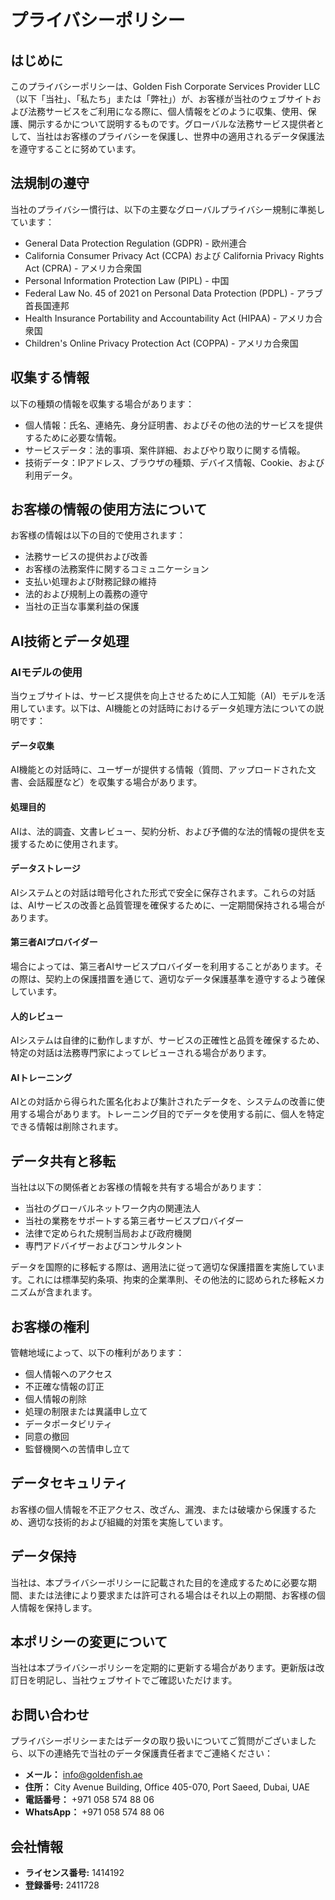 # プライバシーポリシー

## はじめに

このプライバシーポリシーは、Golden Fish Corporate Services Provider LLC（以下「当社」、「私たち」または「弊社」）が、お客様が当社のウェブサイトおよび法務サービスをご利用になる際に、個人情報をどのように収集、使用、保護、開示するかについて説明するものです。グローバルな法務サービス提供者として、当社はお客様のプライバシーを保護し、世界中の適用されるデータ保護法を遵守することに努めています。

## 法規制の遵守

当社のプライバシー慣行は、以下の主要なグローバルプライバシー規制に準拠しています：

- General Data Protection Regulation (GDPR) - 欧州連合
- California Consumer Privacy Act (CCPA) および California Privacy Rights Act (CPRA) - アメリカ合衆国
- Personal Information Protection Law (PIPL) - 中国
- Federal Law No. 45 of 2021 on Personal Data Protection (PDPL) - アラブ首長国連邦
- Health Insurance Portability and Accountability Act (HIPAA) - アメリカ合衆国
- Children's Online Privacy Protection Act (COPPA) - アメリカ合衆国

## 収集する情報

以下の種類の情報を収集する場合があります：

- 個人情報：氏名、連絡先、身分証明書、およびその他の法的サービスを提供するために必要な情報。
- サービスデータ：法的事項、案件詳細、およびやり取りに関する情報。
- 技術データ：IPアドレス、ブラウザの種類、デバイス情報、Cookie、および利用データ。

## お客様の情報の使用方法について

お客様の情報は以下の目的で使用されます：

- 法務サービスの提供および改善
- お客様の法務案件に関するコミュニケーション
- 支払い処理および財務記録の維持
- 法的および規制上の義務の遵守
- 当社の正当な事業利益の保護

## AI技術とデータ処理

### AIモデルの使用

当ウェブサイトは、サービス提供を向上させるために人工知能（AI）モデルを活用しています。以下は、AI機能との対話時におけるデータ処理方法についての説明です：

#### データ収集

AI機能との対話時に、ユーザーが提供する情報（質問、アップロードされた文書、会話履歴など）を収集する場合があります。

#### 処理目的

AIは、法的調査、文書レビュー、契約分析、および予備的な法的情報の提供を支援するために使用されます。

#### データストレージ

AIシステムとの対話は暗号化された形式で安全に保存されます。これらの対話は、AIサービスの改善と品質管理を確保するために、一定期間保持される場合があります。

#### 第三者AIプロバイダー

場合によっては、第三者AIサービスプロバイダーを利用することがあります。その際は、契約上の保護措置を通じて、適切なデータ保護基準を遵守するよう確保しています。

#### 人的レビュー

AIシステムは自律的に動作しますが、サービスの正確性と品質を確保するため、特定の対話は法務専門家によってレビューされる場合があります。

#### AIトレーニング

AIとの対話から得られた匿名化および集計されたデータを、システムの改善に使用する場合があります。トレーニング目的でデータを使用する前に、個人を特定できる情報は削除されます。

## データ共有と移転

当社は以下の関係者とお客様の情報を共有する場合があります：

- 当社のグローバルネットワーク内の関連法人
- 当社の業務をサポートする第三者サービスプロバイダー
- 法律で定められた規制当局および政府機関
- 専門アドバイザーおよびコンサルタント

データを国際的に移転する際は、適用法に従って適切な保護措置を実施しています。これには標準契約条項、拘束的企業準則、その他法的に認められた移転メカニズムが含まれます。

## お客様の権利

管轄地域によって、以下の権利があります：

- 個人情報へのアクセス
- 不正確な情報の訂正
- 個人情報の削除
- 処理の制限または異議申し立て
- データポータビリティ
- 同意の撤回
- 監督機関への苦情申し立て

## データセキュリティ

お客様の個人情報を不正アクセス、改ざん、漏洩、または破壊から保護するため、適切な技術的および組織的対策を実施しています。

## データ保持

当社は、本プライバシーポリシーに記載された目的を達成するために必要な期間、または法律により要求または許可される場合はそれ以上の期間、お客様の個人情報を保持します。

## 本ポリシーの変更について

当社は本プライバシーポリシーを定期的に更新する場合があります。更新版は改訂日を明記し、当社ウェブサイトでご確認いただけます。

## お問い合わせ

プライバシーポリシーまたはデータの取り扱いについてご質問がございましたら、以下の連絡先で当社のデータ保護責任者までご連絡ください：

- **メール：** info@goldenfish.ae
- **住所：** City Avenue Building, Office 405-070, Port Saeed, Dubai, UAE
- **電話番号：** +971 058 574 88 06
- **WhatsApp：** +971 058 574 88 06

## 会社情報

- **ライセンス番号:** 1414192
- **登録番号:** 2411728